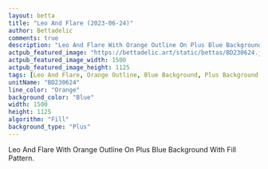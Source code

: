 ```yaml
---
layout: betta
title: "Leo And Flare (2023-06-24)"
author: Bettadelic
comments: true
description: "Leo And Flare With Orange Outline On Plus Blue Background With Fill Pattern."
actpub_featured_image: "https://bettadelic.art/static/bettas/BD230624.jpg"
actpub_featured_image_width: 1500
actpub_featured_image_height: 1125
tags: [Leo And Flare, Orange Outline, Blue Background, Plus Background Pattern, Fill Pattern, June 2023]
unitName: "BD230624"
line_color: "Orange"
background_color: "Blue"
width: 1500
height: 1125
algorithm: "Fill"
background_type: "Plus"
---
```


Leo And Flare With Orange Outline On Plus Blue Background With Fill Pattern.
